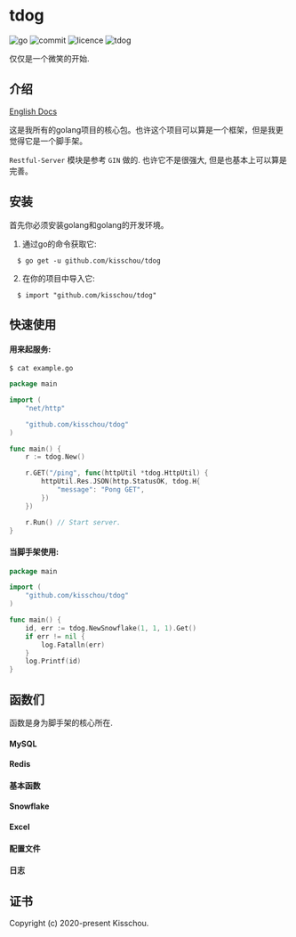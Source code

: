 # tdog

![go](https://img.shields.io/github/go-mod/go-version/kisschou/tdog?color=green&style=flat-square) ![commit](https://img.shields.io/github/last-commit/kisschou/tdog) ![licence](https://img.shields.io/github/license/kisschou/tdog?color=green) ![tdog](https://img.shields.io/badge/kisschou-tdog-green)

仅仅是一个微笑的开始.


## 介绍

[English Docs](./README.md)

这是我所有的golang项目的核心包。也许这个项目可以算是一个框架，但是我更觉得它是一个脚手架。

`Restful-Server` 模块是参考 `GIN` 做的. 也许它不是很强大, 但是也基本上可以算是完善。


## 安装

首先你必须安装golang和golang的开发环境。

  1. 通过go的命令获取它:
  ```
    $ go get -u github.com/kisschou/tdog
  ```
  2. 在你的项目中导入它:
  ```
    $ import "github.com/kisschou/tdog"

  ```


## 快速使用

#### 用来起服务:

```
$ cat example.go
```

```go
package main

import (
    "net/http"

    "github.com/kisschou/tdog"
)

func main() {
    r := tdog.New()

    r.GET("/ping", func(httpUtil *tdog.HttpUtil) {
        httpUtil.Res.JSON(http.StatusOK, tdog.H{
            "message": "Pong GET",
        })
    })

    r.Run() // Start server.
}
```

#### 当脚手架使用:

```go
package main

import (
    "github.com/kisschou/tdog"
)

func main() {
    id, err := tdog.NewSnowflake(1, 1, 1).Get()
    if err != nil {
        log.Fatalln(err)
    }
    log.Printf(id)
}
```


## 函数们

函数是身为脚手架的核心所在.

#### MySQL

#### Redis

#### 基本函数

#### Snowflake

#### Excel

#### 配置文件

#### 日志



## 证书

Copyright (c) 2020-present Kisschou.
